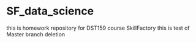 # SF_data_science
this is homework repository for DST159 course SkillFactory
this is test of Master branch deletion